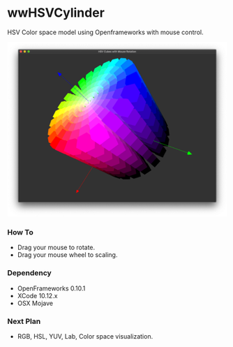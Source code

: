 # wwHSVCylinder
HSV Color space model using Openframeworks with mouse control.

![hsv]( https://github.com/bemoregt/wwHSVCylinder/blob/master/test.png "ROIGraph2")

### How To
- Drag your mouse to rotate.
- Drag your mouse wheel to scaling.

### Dependency
- OpenFrameworks 0.10.1
- XCode 10.12.x
- OSX Mojave

### Next Plan
- RGB, HSL, YUV, Lab, Color space visualization.


